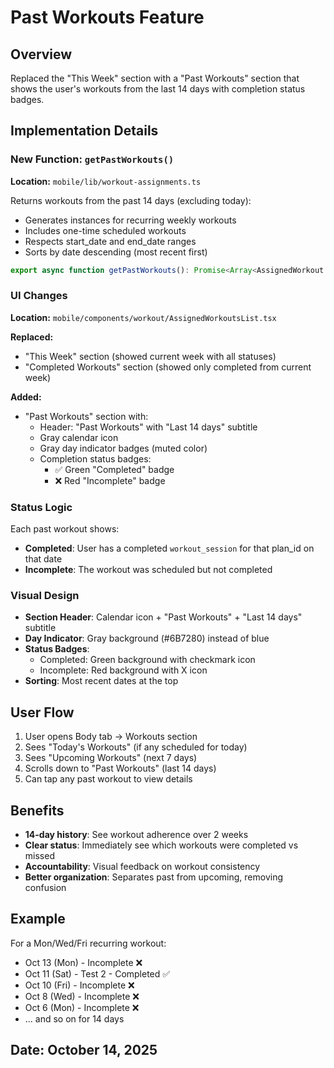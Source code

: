 # Past Workouts Feature

## Overview
Replaced the "This Week" section with a "Past Workouts" section that shows the user's workouts from the last 14 days with completion status badges.

## Implementation Details

### New Function: `getPastWorkouts()`
**Location:** `mobile/lib/workout-assignments.ts`

Returns workouts from the past 14 days (excluding today):
- Generates instances for recurring weekly workouts
- Includes one-time scheduled workouts
- Respects start_date and end_date ranges
- Sorts by date descending (most recent first)

```typescript
export async function getPastWorkouts(): Promise<Array<AssignedWorkout & { displayDate: string }>>
```

### UI Changes
**Location:** `mobile/components/workout/AssignedWorkoutsList.tsx`

**Replaced:**
- "This Week" section (showed current week with all statuses)
- "Completed Workouts" section (showed only completed from current week)

**Added:**
- "Past Workouts" section with:
  - Header: "Past Workouts" with "Last 14 days" subtitle
  - Gray calendar icon
  - Gray day indicator badges (muted color)
  - Completion status badges:
    - ✅ Green "Completed" badge
    - ❌ Red "Incomplete" badge

### Status Logic
Each past workout shows:
- **Completed**: User has a completed `workout_session` for that plan_id on that date
- **Incomplete**: The workout was scheduled but not completed

### Visual Design
- **Section Header**: Calendar icon + "Past Workouts" + "Last 14 days" subtitle
- **Day Indicator**: Gray background (#6B7280) instead of blue
- **Status Badges**: 
  - Completed: Green background with checkmark icon
  - Incomplete: Red background with X icon
- **Sorting**: Most recent dates at the top

## User Flow
1. User opens Body tab → Workouts section
2. Sees "Today's Workouts" (if any scheduled for today)
3. Sees "Upcoming Workouts" (next 7 days)
4. Scrolls down to "Past Workouts" (last 14 days)
5. Can tap any past workout to view details

## Benefits
- **14-day history**: See workout adherence over 2 weeks
- **Clear status**: Immediately see which workouts were completed vs missed
- **Accountability**: Visual feedback on workout consistency
- **Better organization**: Separates past from upcoming, removing confusion

## Example
For a Mon/Wed/Fri recurring workout:
- Oct 13 (Mon) - Incomplete ❌
- Oct 11 (Sat) - Test 2 - Completed ✅
- Oct 10 (Fri) - Incomplete ❌
- Oct 8 (Wed) - Incomplete ❌
- Oct 6 (Mon) - Incomplete ❌
- ... and so on for 14 days

## Date: October 14, 2025

